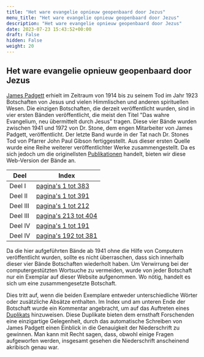 ```yaml
---
title: "Het ware evangelie opnieuw geopenbaard door Jezus"
menu_title: "Het ware evangelie opnieuw geopenbaard door Jezus"
description: "Het ware evangelie opnieuw geopenbaard door Jezus"
date: 2023-07-23 15:43:52+00:00
draft: False
hidden: False
weight: 20
---
```

## Het ware evangelie opnieuw geopenbaard door Jezus

[James Padgett](https://new-birth.net/mediumship/james-padgett-medium/) erhielt im Zeitraum von 1914 bis zu seinem Tod im Jahr 1923 Botschaften von Jesus und vielen Himmlischen und anderen spirituellen Wesen. Die einzigen Botschaften, die derzeit veröffentlicht wurden, sind in vier ersten Bänden veröffentlicht, die meist den Titel "Das wahre Evangelium, neu übermittelt durch Jesus" tragen. Diese vier Bände wurden zwischen 1941 und 1972 von Dr. Stone, dem engen Mitarbeiter von James Padgett, veröffentlicht. Der letzte Band wurde in der Tat nach Dr. Stones Tod von Pfarrer John Paul Gibson fertiggestellt. Aus dieser ersten Quelle wurde eine Reihe weiterer veröffentlichter Werke zusammengestellt. Da es sich jedoch um die originellsten [Publikationen](https://new-birth.net/other-stuff/books-we-love/books-on-the-messages-received-by-james-padgett/#oop/) handelt, bieten wir diese Web-Version der Bände an.

**Deel** | **Index**
---|---
Deel I | [pagina's 1 tot 383](/1-nl-james-padgett-messages/1-2-nl-the-true-gospel-revealed-anew-by-jesus/1-2-1-nl-volume-1-pages-1-to-383/)
Deel II | [pagina's 1 tot 391](/1-nl-james-padgett-messages/1-2-nl-the-true-gospel-revealed-anew-by-jesus/1-2-2-nl-volume-2-pages-1-to-391/)
Deel III | [pagina's 1 tot 212](/1-nl-james-padgett-messages/1-2-nl-the-true-gospel-revealed-anew-by-jesus/1-2-3-nl-volume-3-pages-1-to-212/)
Deel III | [pagina's 213 tot 404](/1-nl-james-padgett-messages/1-2-nl-the-true-gospel-revealed-anew-by-jesus/1-2-4-nl-volume-3-pages-213-to-404/)
Deel IV | [pagina's 1 tot 191](/1-nl-james-padgett-messages/1-2-nl-the-true-gospel-revealed-anew-by-jesus/1-2-5-nl-volume-4-pages-1-to-191/)
Deel IV | [pagina's 192 tot 381](/1-nl-james-padgett-messages/1-2-nl-the-true-gospel-revealed-anew-by-jesus/1-2-6-nl-volume-4-pages-192-to-381/)

Da die hier aufgeführten Bände ab 1941 ohne die Hilfe von Computern veröffentlicht wurden, sollte es nicht überraschen, dass sich innerhalb dieser vier Bände Botschaften wiederholt haben. Um Verwirrung bei der computergestützten Wortsuche zu vermeiden, wurde von jeder Botschaft nur ein Exemplar auf dieser Website aufgenommen. Wo nötig, handelt es sich um eine zusammengesetzte Botschaft.

Dies tritt auf, wenn die beiden Exemplare entweder unterschiedliche Wörter oder zusätzliche Absätze enthalten. Im Index und am unteren Ende der Botschaft wurde ein Kommentar angebracht, um auf das Auftreten eines [Duplikats](https://new-birth.net/padgetts-messages/duplicates-of-the-messages/) hinzuweisen. Diese Duplikate bieten dem ernsthaft Forschenden eine einzigartige Gelegenheit, durch das automatische Schreiben von James Padgett einen Einblick in die Genauigkeit der Niederschrift zu gewinnen. Man kann mit Recht sagen, dass, obwohl einige Fragen aufgeworfen werden, insgesamt gesehen die Niederschrift anscheinend akribisch genau war.
